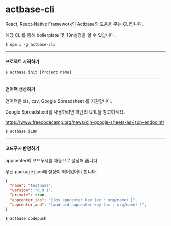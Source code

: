 # actbase-cli

React, React-Native Framework인 Actbase의 도움을 주는 CLI입니다.

해당 CLI를 통해 boilerplate 및 i18n설정을 할 수 있습니다.

```shell script
$ npm i -g actbase-cli
```

---


#### 프로젝트 시작하기
```shell script
$ actbase init [Project name]
```

----


#### 언어팩 생성하기
언어팩은 xls, csv, Google Spreadsheet 를 지원합니다.

Google Spreadsheet를 사용하려면 하단의 URL을 참고하세요.

https://www.freecodecamp.org/news/cjn-google-sheets-as-json-endpoint/

```shell script
$ actbase i18n
```



----


#### 코드푸시 반영하기
appcenter의 코드푸시를 자동으로 설정해 줍니다.

우선 package.json에 설정이 되어있어야 합니다.

```json
{
  "name": "testname",
  "version": "0.0.1",
  "private": true,
  "appcenter_ios": "[ios appcenter key (ex : org/name) ]",
  "appcenter_and": "[android appcenter key (ex : org/name) ]",
}
```


```shell script
$ actbase codepush
```
